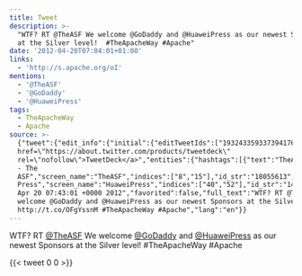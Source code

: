 ```yaml
---
title: Tweet
description: >-
  "WTF? RT @TheASF We welcome @GoDaddy and @HuaweiPress as our newest Sponsors
  at the Silver level!  #TheApacheWay #Apache"
date: '2012-04-20T07:04:01+01:00'
links:
  - 'http://s.apache.org/oI'
mentions:
  - '@TheASF'
  - '@GoDaddy'
  - '@HuaweiPress'
tags:
  - TheApacheWay
  - Apache
source: >-
  {"tweet":{"edit_info":{"initial":{"editTweetIds":["193243359337394176"],"editableUntil":"2012-04-20T08:43:01.811Z","editsRemaining":"5","isEditEligible":true}},"retweeted":false,"source":"<a
  href=\"https://about.twitter.com/products/tweetdeck\"
  rel=\"nofollow\">TweetDeck</a>","entities":{"hashtags":[{"text":"TheApacheWay","indices":["118","131"]},{"text":"Apache","indices":["132","139"]}],"symbols":[],"user_mentions":[{"name":"Apache
  - The
  ASF","screen_name":"TheASF","indices":["8","15"],"id_str":"18055613","id":"18055613"},{"name":"GoDaddy","screen_name":"GoDaddy","indices":["27","35"],"id_str":"14949454","id":"14949454"},{"name":"Huawei
  Press","screen_name":"HuaweiPress","indices":["40","52"],"id_str":"1466478811","id":"1466478811"}],"urls":[{"url":"http://t.co/OFgYssnM","expanded_url":"http://s.apache.org/oI","display_url":"s.apache.org/oI","indices":["97","117"]}]},"display_text_range":["0","139"],"favorite_count":"0","id_str":"193243359337394176","truncated":false,"retweet_count":"0","id":"193243359337394176","possibly_sensitive":false,"created_at":"Fri
  Apr 20 07:43:01 +0000 2012","favorited":false,"full_text":"WTF? RT @TheASF We
  welcome @GoDaddy and @HuaweiPress as our newest Sponsors at the Silver level!
  http://t.co/OFgYssnM #TheApacheWay #Apache","lang":"en"}}
---
```

WTF? RT [@TheASF](https://twitter.com/@TheASF) We welcome [@GoDaddy](https://twitter.com/@GoDaddy) and [@HuaweiPress](https://twitter.com/@HuaweiPress) as our newest Sponsors at the Silver level!  #TheApacheWay #Apache
    
{{< tweet 0 0 >}}
    
